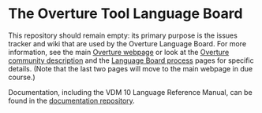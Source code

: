 # The Overture Tool Language Board

This repository should remain empty: its primary purpose is the issues tracker and wiki that are used by the Overture Language Board.  For more information, see the main [Overture webpage](http://overturetool.org) or look at the [Overture community description](http://wiki.overturetool.org/index.php?title=The_Community) and the [Language Board process](http://wiki.overturetool.org/index.php/Language_Board_Process) pages for specific details.  (Note that the last two pages will move to the main webpage in due course.)

Documentation, including the VDM 10 Language Reference Manual, can be found in the [documentation repository](https://github.com/overturetool/documentation).
